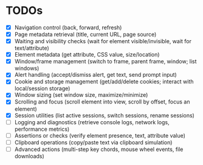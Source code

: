 # TODOs

- [x] Navigation control (back, forward, refresh)
- [x] Page metadata retrieval (title, current URL, page source)
- [x] Waiting and visibility checks (wait for element visible/invisible, wait for text/attribute)
- [x] Element metadata (get attribute, CSS value, size/location)
- [x] Window/frame management (switch to frame, parent frame, window; list windows)
- [x] Alert handling (accept/dismiss alert, get text, send prompt input)
- [x] Cookie and storage management (get/add/delete cookies; interact with local/session storage)
- [x] Window sizing (set window size, maximize/minimize)
- [x] Scrolling and focus (scroll element into view, scroll by offset, focus an element)
- [x] Session utilities (list active sessions, switch sessions, rename sessions)
- [ ] Logging and diagnostics (retrieve console logs, network logs, performance metrics)
- [ ] Assertions or checks (verify element presence, text, attribute value)
- [ ] Clipboard operations (copy/paste text via clipboard simulation)
- [ ] Advanced actions (multi-step key chords, mouse wheel events, file downloads)
